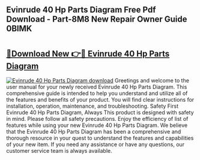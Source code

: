 ## Evinrude 40 Hp Parts Diagram Free Pdf Download - Part-8M8 New Repair Owner Guide 0BlMK

# <h2><a href="http://dfjus5.blite.top/?on=Evinrude+40+Hp+Parts+Diagram">🔗Download New 👉🔴 Evinrude 40 Hp Parts Diagram</a></h2>

[![Evinrude 40 Hp Parts Diagram download](https://i.imgur.com/lujVjoI.png)](http://dfjus5.blite.top/?on=Evinrude+40+Hp+Parts+Diagram)
Greetings and welcome to the user manual for your newly received Evinrude 40 Hp Parts Diagram. This comprehensive guide is intended to help you understand and utilize all of the features and benefits of your product. You will find clear instructions for installation, operation, maintenance, and troubleshooting. Safety First Evinrude 40 Hp Parts Diagram, Always This product is designed with safety in mind. Please follow all safety precautions. Enjoy the efficiency of list of features while using your new Evinrude 40 Hp Parts Diagram. We believe that the Evinrude 40 Hp Parts Diagram has been a comprehensive and thorough resource in your quest to understand the features and capabilities of your new item. If you need any assistance or have any questions, our customer service team is always available.
